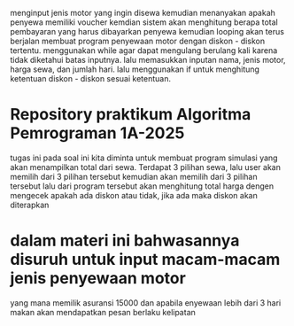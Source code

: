 menginput jenis motor yang ingin disewa kemudian menanyakan apakah penyewa memiliki voucher kemdian sistem akan menghitung berapa total pembayaran yang harus dibayarkan penyewa kemudian looping akan terus berjalan 
membuat program penyewaan motor dengan diskon - diskon tertentu.
menggunakan while agar dapat mengulang berulang kali karena tidak diketahui batas inputnya. 
lalu memasukkan inputan nama, jenis motor, harga sewa, dan jumlah hari.
lalu menggunakan if untuk menghitung ketentuan diskon - diskon sesuai  ketentuan.
# Repository praktikum Algoritma Pemrograman 1A-2025
tugas ini 
pada soal ini kita diminta untuk membuat program simulasi yang akan menampilkan total dari sewa. Terdapat 3 pilihan sewa, lalu user akan memilih dari 3 pilihan tersebut kemudian akan memilih dari 3 pilihan tersebut lalu dari program tersebut akan menghitung total harga dengen mengecek apakah ada diskon atau tidak, jika ada maka diskon akan diterapkan
# dalam materi ini bahwasannya disuruh untuk input macam-macam jenis penyewaan motor
yang mana memilik asuransi 15000 dan apabila enyewaan lebih dari 3 hari makan akan mendapatkan pesan berlaku kelipatan
